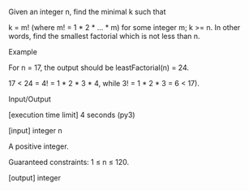 Given an integer n, find the minimal k such that

k = m! (where m! = 1 * 2 * ... * m) for some integer m;
k >= n.
In other words, find the smallest factorial which is not less than n.

Example

For n = 17, the output should be
leastFactorial(n) = 24.

17 < 24 = 4! = 1 * 2 * 3 * 4, while 3! = 1 * 2 * 3 = 6 < 17).

Input/Output

[execution time limit] 4 seconds (py3)

[input] integer n

A positive integer.

Guaranteed constraints:
1 ≤ n ≤ 120.

[output] integer